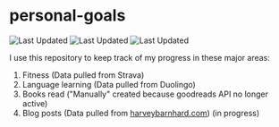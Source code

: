 # personal-goals
![Last Updated](https://img.shields.io/date/1611708967?color=FC4C02&label=Fitness%20Updated&logo=strava)
![Last Updated](https://img.shields.io/date/1611708967?color=7ac70c&label=Language%20Updated&logo=duolingo)
![Last Updated](https://img.shields.io/date/1611708967?color=e9e5cd&label=Books%20Updated&logo=goodreads)

I use this repository to keep track of my progress in these major areas:

1. Fitness (Data pulled from Strava)
2. Language learning (Data pulled from Duolingo)
3. Books read ("Manually" created because goodreads API no longer active)
4. Blog posts (Data pulled from [harveybarnhard.com](https://harveybarnhard.com)) (in progress)
